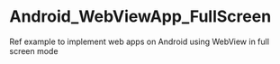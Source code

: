 # Android_WebViewApp_FullScreen
Ref example to implement web apps on Android using WebView in full screen mode

